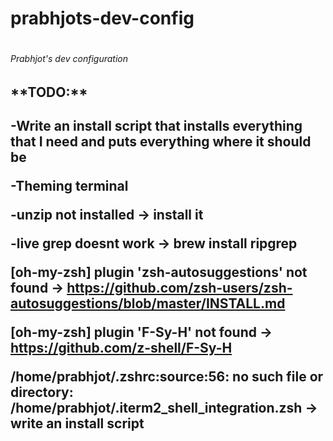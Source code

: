 <h1>prabhjots-dev-config<h1>
<h6>Prabhjot's dev configuration<h6> 

<h2>**TODO:**<h2>

-Write an install script that installs everything that I need and puts everything where it should be

-Theming terminal

-unzip not installed -> install it

-live grep doesnt work -> brew install ripgrep

[oh-my-zsh] plugin 'zsh-autosuggestions' not found -> https://github.com/zsh-users/zsh-autosuggestions/blob/master/INSTALL.md

[oh-my-zsh] plugin 'F-Sy-H' not found -> https://github.com/z-shell/F-Sy-H

/home/prabhjot/.zshrc:source:56: no such file or directory: /home/prabhjot/.iterm2_shell_integration.zsh -> write an install script
